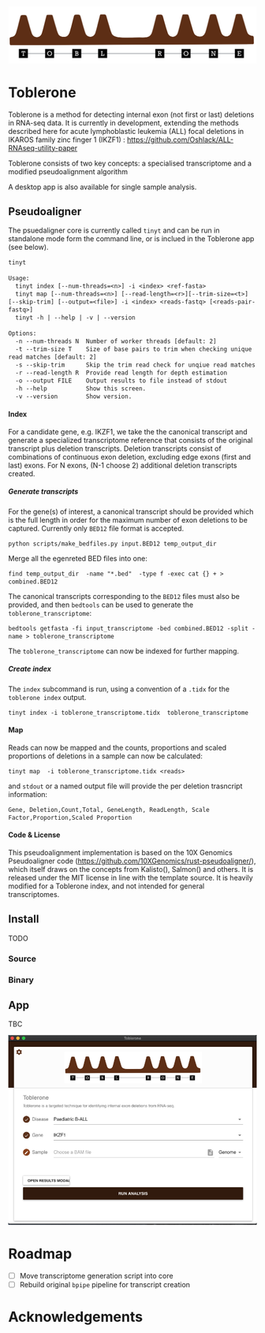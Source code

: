 ![Toblerone](img/logo.png)
# Toblerone

Toblerone is a method for detecting internal exon (not first or last) deletions in RNA-seq data. It is currently in development, extending the methods described here for acute lymphoblastic leukemia (ALL) focal deletions in IKAROS family zinc finger 1 (IKZF1) : https://github.com/Oshlack/ALL-RNAseq-utility-paper

Toblerone consists of two key concepts: a specialised transcriptome and a modified pseudoalignment algorithm

A desktop app is also available for single sample analysis.

## Pseudoaligner

The psuedaligner core is currently called `tinyt` and can be run in standalone mode form the command line, or is inclued in the Toblerone app (see below).

```
tinyt

Usage:
  tinyt index [--num-threads=<n>] -i <index> <ref-fasta>
  tinyt map [--num-threads=<n>] [--read-length=<r>][--trim-size=<t>] [--skip-trim] [--output=<file>] -i <index> <reads-fastq> [<reads-pair-fastq>]
  tinyt -h | --help | -v | --version

Options:
  -n --num-threads N  Number of worker threads [default: 2]
  -t --trim-size T    Size of base pairs to trim when checking unique read matches [default: 2]
  -s --skip-trim      Skip the trim read check for unqiue read matches
  -r --read-length R  Provide read length for depth estimation
  -o --output FILE    Output results to file instead of stdout
  -h --help           Show this screen.
  -v --version        Show version.
```

#### Index

For a candidate gene, e.g. IKZF1, we take the the canonical transcript and generate a specialized transcriptome reference that consists of the original transcript plus deletion transcripts. Deletion transcripts consist of combinations of continuous exon deletion, excluding edge exons (first and last) exons. For N exons, (N-1 choose 2) additional deletion transcripts created.

#####  Generate transcripts

For the gene(s) of interest, a canonical transcript should be provided which is the full length in order for the maximum number of exon deletions to be captured. Currently only `BED12` file format is accepted.   

```
python scripts/make_bedfiles.py input.BED12 temp_output_dir 
```

Merge all the egenreted BED files into one:

```
find temp_output_dir  -name "*.bed"  -type f -exec cat {} + > combined.BED12
```

The canonical transcripts corresponding to the `BED12` files  must also be provided, and then `bedtools` can be used to generate the `toblerone_transcriptome`:

```
bedtools getfasta -fi input_transcriptome -bed combined.BED12 -split -name > toblerone_transcriptome
```

The `toblerone_transcriptome` can now be indexed for further mapping.

##### Create index

The `index` subcommand is run, using a convention of a `.tidx` for the `toblerone index` output.

```
tinyt index -i toblerone_transcriptome.tidx  toblerone_transcriptome 
```

#### Map

Reads can now be mapped and the counts, proportions and scaled proportions of deletions in a sample can now be calculated:

```
tinyt map  -i toblerone_transcriptome.tidx <reads>  
```

and `stdout` or a named output file will provide the per deletion trasncript information:

```
Gene, Deletion,Count,Total, GeneLength, ReadLength, Scale Factor,Proportion,Scaled Proportion
```



#### Code & License

This pseudoalignment implementation is based on the 10X Genomics Pseudoaligner code (https://github.com/10XGenomics/rust-pseudoaligner/), which itself draws on the concepts from Kalisto(), Salmon() and others. It is released under the MIT license in line with the template source. It is heavily modified for a Toblerone index, and not intended for general transcriptomes.  

## Install

TODO

### Source


### Binary

## App

TBC

![Toblerone App](img/screenshot_small.png)




# Roadmap

- [ ] Move transcriptome generation script into core 
- [ ] Rebuild original `bpipe` pipeline for transcript creation

# Acknowledgements 


